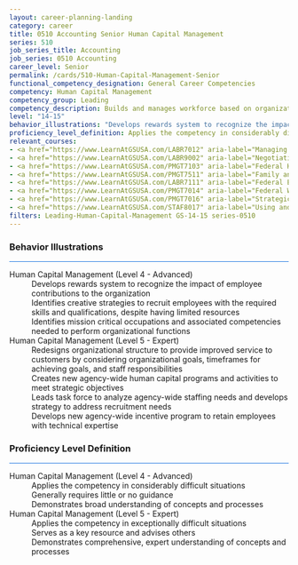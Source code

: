 ```yaml
---
layout: career-planning-landing
category: career
title: 0510 Accounting Senior Human Capital Management
series: 510
job_series_title: Accounting
job_series: 0510 Accounting
career_level: Senior
permalink: /cards/510-Human-Capital-Management-Senior
functional_competency_designation: General Career Competencies
competency: Human Capital Management
competency_group: Leading
competency_description: Builds and manages workforce based on organizational goals, budget considerations, and staffing needs; ensures that employees are appropriately recruited, selected, appraised, and rewarded; takes action to address performance problems; manages a multi-sector workforce and a variety of work situations
level: "14-15"
behavior_illustrations: "Develops rewards system to recognize the impact of employee contributions to the organization ? Identifies creative strategies to recruit employees with the required skills and qualifications, despite having limited resources ? Identifies mission critical occupations and associated competencies needed to perform organizational functions ? Redesigns organizational structure to provide improved service to customers by considering organizational goals, timeframes for achieving goals, and staff responsibilities ? Creates new agency-wide human capital programs and activities to meet strategic objectives ? Leads task force to analyze agency-wide staffing needs and develops strategy to address recruitment needs ? Develops new agency-wide incentive program to retain employees with technical expertise"
proficiency_level_definition: Applies the competency in considerably difficult situations ? Generally requires little or no guidance ? Demonstrates broad understanding of concepts and processes ? Applies the competency in exceptionally difficult situations ? Serves as a key resource and advises others ? Demonstrates comprehensive, expert understanding of concepts and processes
relevant_courses: 
- <a href="https://www.LearnAtGSUSA.com/LABR7012" aria-label="Managing Employee Conduct and Performance (LABR7011), GSU - https://www.LearnAtGSUSA.com/LABR7012">Managing Employee Conduct and Performance (LABR7011), GSU</a>
- <a href="https://www.LearnAtGSUSA.com/LABR9002" aria-label="Negotiating Federal Labor Agreements (LABR9001), GSU - https://www.LearnAtGSUSA.com/LABR9002">Negotiating Federal Labor Agreements (LABR9001), GSU</a>
- <a href="https://www.LearnAtGSUSA.com/PMGT7103" aria-label="Federal Human Resources Management for Supervisors and Managers (PMGT7102), GSU - https://www.LearnAtGSUSA.com/PMGT7103">Federal Human Resources Management for Supervisors and Managers (PMGT7102), GSU</a>
- <a href="https://www.LearnAtGSUSA.com/PMGT7511" aria-label="Family and Medical Leave Act for Supervisors and HR Practitioners (PMGT7510), GSU - https://www.LearnAtGSUSA.com/PMGT7511">Family and Medical Leave Act for Supervisors and HR Practitioners (PMGT7510), GSU</a>
- <a href="https://www.LearnAtGSUSA.com/LABR7111" aria-label="Federal Employee Relations (Basic) (LABR7110), GSU - https://www.LearnAtGSUSA.com/LABR7111">Federal Employee Relations (Basic) (LABR7110), GSU</a>
- <a href="https://www.LearnAtGSUSA.com/PMGT7014" aria-label="Federal Workforce Analysis and Planning (PMGT7013), GSU - https://www.LearnAtGSUSA.com/PMGT7014">Federal Workforce Analysis and Planning (PMGT7013), GSU</a>
- <a href="https://www.LearnAtGSUSA.com/PMGT7016" aria-label="Strategic Human Capital Management (PMGT7015), GSU - https://www.LearnAtGSUSA.com/PMGT7016">Strategic Human Capital Management (PMGT7015), GSU</a>
- <a href="https://www.LearnAtGSUSA.com/STAF8017" aria-label="Using and Presenting HR Data for Organizational Decisions (STAF8016), GSU - https://www.LearnAtGSUSA.com/STAF8017">Using and Presenting HR Data for Organizational Decisions (STAF8016), GSU</a>
filters: Leading-Human-Capital-Management GS-14-15 series-0510
---
```


<div class="desktop:grid-col-6 margin-y-3">
  <div class="border-top-2 bg-white padding-3 shadow-5 height-full members-hover border-1px button-border border-top-blue radius-lg card-text-color">
    <h3>Behavior Illustrations</h3>
    <hr style="background-color: #1b74e0 !important;"/>
    <dl class="text-base card-content-color"><dt>Human Capital Management (Level 4 - Advanced)</dt><dd>Develops rewards system to recognize the impact of employee contributions to the organization </dd><dd> Identifies creative strategies to recruit employees with the required skills and qualifications, despite having limited resources </dd><dd> Identifies mission critical occupations and associated competencies needed to perform organizational functions</dd><dt>Human Capital Management (Level 5 - Expert)</dt><dd>Redesigns organizational structure to provide improved service to customers by considering organizational goals, timeframes for achieving goals, and staff responsibilities </dd><dd> Creates new agency-wide human capital programs and activities to meet strategic objectives </dd><dd> Leads task force to analyze agency-wide staffing needs and develops strategy to address recruitment needs </dd><dd> Develops new agency-wide incentive program to retain employees with technical expertise</dd></dl>
  </div>
</div>
<div class="desktop:grid-col-6 margin-y-3">
  <div class="border-top-2 bg-white padding-3 shadow-5 height-full members-hover border-1px button-border border-top-blue radius-lg card-text-color">
    <h3>Proficiency Level Definition</h3>
     <hr style="background-color: #1b74e0 !important;"/>
    <dl class="text-base card-content-color"><dt>Human Capital Management (Level 4 - Advanced)</dt><dd>Applies the competency in considerably difficult situations </dd><dd> Generally requires little or no guidance </dd><dd> Demonstrates broad understanding of concepts and processes</dd><dt>Human Capital Management (Level 5 - Expert)</dt><dd>Applies the competency in exceptionally difficult situations </dd><dd> Serves as a key resource and advises others </dd><dd> Demonstrates comprehensive, expert understanding of concepts and processes</dd></dl>
  </div>
</div>